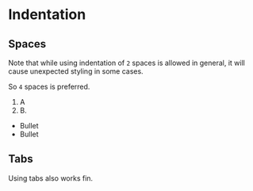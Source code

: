 # Indentation

## Spaces

Note that while using indentation of `2` spaces is allowed in general, it will cause unexpected styling in some cases.

So `4` spaces is preferred.


1. A
2. B.
  - Bullet
  - Bullet

## Tabs

Using tabs also works fin.
<!--stackedit_data:
eyJoaXN0b3J5IjpbMTg2ODY2MTc0Ml19
-->